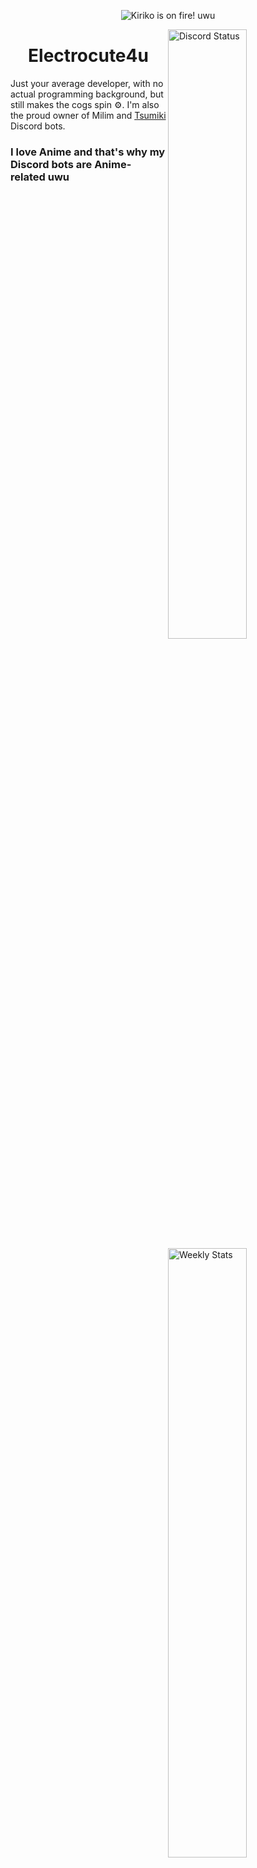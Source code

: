 <p align="center">
<img src="https://i.imgur.com/jd5JIWv.gif" alt="Kiriko is on fire! uwu">
</p>

<a href="https://discord.com/users/203601251139715082" target="_blank">
	<img width="50%" align="right" alt="Discord Status" src="https://lanyard.cnrad.dev/api/203601251139715082?bg=1f1f1f&borderRadius=0px">
</a>
<a href="https://wakatime.com/@Electrocute4u" target="_blank">
	<img width="50%" align="right" alt="Weekly Stats" src="https://github-readme-stats.vercel.app/api/wakatime?username=Electrocute4u&border_radius=0px&theme=dark&bg_color=1f1f1f&border_color=1f1f1f&icon_color=58a6ff&show_icons=true&disable_animations=false&custom_title=Coding%20Stats">
</a>

<h1 align="center">Electrocute4u</h1>
<p>
Just your average developer, with no actual programming background, but still makes the cogs spin ⚙.
I'm also the proud owner of Milim and <a href="https://top.gg/bot/560893917839622158">Tsumiki</a> Discord bots.
</p>
<h3>I love Anime and that's why my Discord bots are Anime-related uwu</h4>
